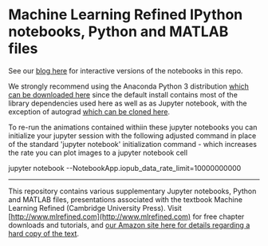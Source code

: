# Machine Learning Refined IPython notebooks, Python and MATLAB files

See our [blog here](https://jermwatt.github.io/mlrefined/index.html) for interactive versions of the notebooks in this repo. 

We strongly recommend using the Anaconda Python 3 distribution [which can be downloaded here](https://www.anaconda.com/download/) since the default install contains most of the library dependencies used here as well as as Jupyter notebook, with the exception of autograd [which can be cloned here](https://github.com/HIPS/autograd).

To re-run the animations contained withiin these jupyter notebooks you can initialize your jupyter session with the following adjusted command in place of the standard 'jupyter notebook' initialization command - which increases the rate you can plot images to a jupyter notebook cell

jupyter notebook --NotebookApp.iopub_data_rate_limit=10000000000 
        
- - -
This repository contains various supplementary Jupyter notebooks, Python and MATLAB files, presentations associated with the textbook Machine Learning Refined (Cambridge University Press). Visit [http://www.mlrefined.com](http://www.mlrefined.com) for free chapter downloads and tutorials, and [our Amazon site here for details regarding a hard copy of the text](https://www.amazon.com/Machine-Learning-Refined-Foundations-Applications/dp/1107123526/ref=sr_1_1?ie=UTF8&qid=1471025359&sr=8-1&keywords=machine+learning+refined).
